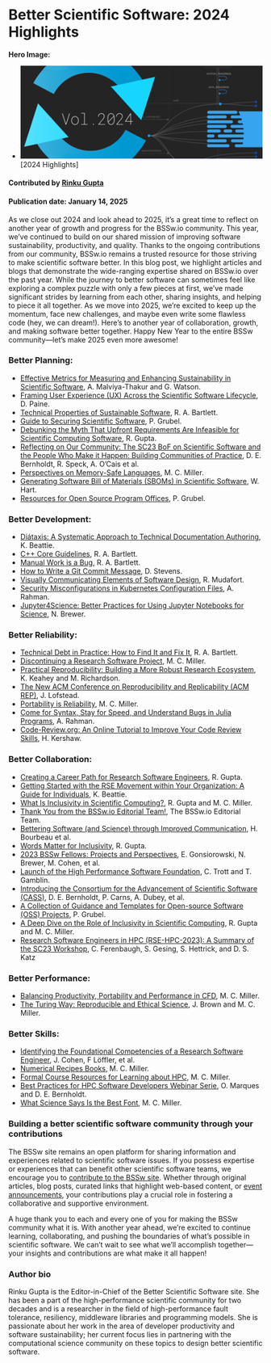 # Better Scientific Software: 2024 Highlights

**Hero Image:**
- <img src="../../images/Blog_2501_YIR.png" />[2024 Highlights]

#### Contributed by [Rinku Gupta](https://github.com/rinkug "Rinku Gupta GitHub Profile")

#### Publication date: January 14, 2025

As we close out 2024 and look ahead to 2025, it’s a great time to reflect on another year of growth and progress for the BSSw.io community. 
This year, we’ve continued to build on our shared mission of improving software sustainability, productivity, and quality. 
Thanks to the ongoing contributions from our community, BSSw.io remains a trusted resource for those striving to make scientific software better.
In this blog post, we highlight articles and blogs that demonstrate the wide-ranging expertise shared on BSSw.io over the past year.
While the journey to better software can sometimes feel like exploring a complex puzzle with only a few pieces at first, we’ve made significant strides by learning from each other, sharing insights, and helping to piece it all together. 
As we move into 2025, we’re excited to keep up the momentum, face new challenges, and maybe even write some flawless code (hey, we can dream!).
Here’s to another year of collaboration, growth, and making software better together. Happy New Year to the entire BSSw community—let’s make 2025 even more awesome!

### Better Planning:
* [Effective Metrics for Measuring and Enhancing Sustainability in Scientific Software](https://bssw.io/blog_posts/effective-metrics-for-measuring-and-enhancing-sustainability-in-scientific-software), A. Malviya-Thakur and G. Watson.
* [Framing User Experience (UX) Across the Scientific Software Lifecycle](https://bssw.io/blog_posts/framing-user-experience-ux-across-the-scientific-software-lifecycle), D. Paine.
* [Technical Properties of Sustainable Software](https://bssw.io/blog_posts/technical-properties-of-sustainable-software), R. A. Bartlett.
* [Guide to Securing Scientific Software](https://bssw.io/items/guide-to-securing-scientific-software), P. Grubel.
* [Debunking the Myth That Upfront Requirements Are Infeasible for Scientific Computing Software](https://bssw.io/items/debunking-the-myth-that-upfront-requirements-are-infeasible-for-scientific-computing-software), R. Gupta.
* [Reflecting on Our Community: The SC23 BoF on Scientific Software and the People Who Make it Happen: Building Communities of Practice](https://bssw.io/blog_posts/reflecting-on-our-community-the-sc23-bof-on-scientific-software-and-the-people-who-make-it-happen-building-communities-of-practice), D. E. Bernholdt, R. Speck, A. O’Cais et al.
* [Perspectives on Memory-Safe Languages](https://bssw.io/items/perspectives-on-memory-safe-languages), M. C. Miller.
* [Generating Software Bill of Materials (SBOMs) in Scientific Software](https://bssw.io/blog_posts/generating-software-bill-of-materials-sboms-in-scientific-software), W. Hart.
* [Resources for Open Source Program Offices](https://bssw.io/items/resources-for-open-source-program-offices), P. Grubel.
  
### Better Development:
* [Diátaxis: A Systematic Approach to Technical Documentation Authoring](https://bssw.io/items/diataxis-a-systematic-approach-to-technical-documentation-authoring), K. Beattie.
* [C++ Core Guidelines](https://bssw.io/items/c-core-guidelines), R. A. Bartlett.
* [Manual Work is a Bug](https://bssw.io/items/manual-work-is-a-bug), R. A. Bartlett.
* [How to Write a Git Commit Message](https://bssw.io/items/how-to-write-a-git-commit-message), D. Stevens.
* [Visually Communicating Elements of Software Design](https://bssw.io/blog_posts/visually-communicating-elements-of-software-design), R. Mudafort.
* [Security Misconfigurations in Kubernetes Configuration Files](https://bssw.io/blog_posts/security-misconfigurations-in-kubernetes-configuration-files), A. Rahman.
* [Jupyter4Science: Better Practices for Using Jupyter Notebooks for Science](https://bssw.io/items/jupyter4science-better-practices-for-using-jupyter-notebooks-for-science), N. Brewer.

### Better Reliability:
* [Technical Debt in Practice: How to Find It and Fix It](https://bssw.io/items/technical-debt-in-practice-how-to-find-it-and-fix-it), R. A. Bartlett.
* [Discontinuing a Research Software Project](https://bssw.io/blog_posts/discontinuing-a-research-software-project), M. C. Miller.
* [Practical Reproducibility: Building a More Robust Research Ecosystem](https://bssw.io/blog_posts/practical-reproducibility-building-a-more-robust-research-ecosystem), K. Keahey and M. Richardson.
* [The New ACM Conference on Reproducibility and Replicability (ACM REP)](https://bssw.io/blog_posts/the-new-acm-conference-on-reproducibility-and-replicability-acm-rep), J. Lofstead. 
* [Portability is Reliability](https://bssw.io/items/portability-is-reliability), M. C. Miller.
* [Come for Syntax, Stay for Speed, and Understand Bugs in Julia Programs](https://bssw.io/blog_posts/come-for-syntax-stay-for-speed-and-understand-bugs-in-julia-programs), A. Rahman.
* [Code-Review.org: An Online Tutorial to Improve Your Code Review Skills](https://bssw.io/blog_posts/code-review-org-an-online-tutorial-to-improve-your-code-review-skills), H. Kershaw.

### Better Collaboration:
* [Creating a Career Path for Research Software Engineers](https://bssw.io/items/creating-a-career-path-for-research-software-engineers), R. Gupta.
* [Getting Started with the RSE Movement within Your Organization: A Guide for Individuals](https://bssw.io/items/getting-started-with-the-rse-movement-within-your-organization-a-guide-for-individuals), K. Beattie.
* [What Is Inclusivity in Scientific Computing?](https://bssw.io/items/what-is-inclusivity-in-scientific-computing), R. Gupta and M. C. Miller.
* [Thank You from the BSSw.io Editorial Team!](https://bssw.io/blog_posts/thank-you-from-the-bssw-io-editorial-team), The BSSw.io Editorial Team.
* [Bettering Software (and Science) through Improved Communication](https://bssw.io/blog_posts/bettering-software-and-science-through-improved-communication), H. Bourbeau et al.
* [Words Matter for Inclusivity](https://bssw.io/items/words-matter-for-inclusivity), R. Gupta.
* [2023 BSSw Fellows: Projects and Perspectives](https://bssw.io/blog_posts/2023-bssw-fellows-projects-and-perspectives), E. Gonsiorowski, N. Brewer, M. Cohen, et al.
* [Launch of the High Performance Software Foundation](https://bssw.io/blog_posts/launch-of-the-high-performance-software-foundation), C. Trott and T. Gamblin.
* [Introducing the Consortium for the Advancement of Scientific Software (CASS)](https://bssw.io/blog_posts/introducing-the-consortium-for-the-advancement-of-scientific-software-cass), D. E. Bernholdt, P. Carns, A. Dubey, et al.
* [A Collection of Guidance and Templates for Open-source Software (OSS) Projects](https://bssw.io/items/a-collection-of-guidance-and-templates-for-open-source-software-oss-projects), P. Grubel.
* [A Deep Dive on the Role of Inclusivity in Scientific Computing](https://bssw.io/blog_posts/a-deep-dive-on-the-role-of-inclusivity-in-scientific-computing), R. Gupta and M. C. Miller.
* [Research Software Engineers in HPC (RSE-HPC-2023): A Summary of the SC23 Workshop](https://bssw.io/blog_posts/research-software-engineers-in-hpc-rse-hpc-2023-a-summary-of-the-sc23-workshop), C. Ferenbaugh, S. Gesing, S. Hettrick, and D. S. Katz

### Better Performance:
* [Balancing Productivity, Portability and Performance in CFD](https://bssw.io/items/balancing-productivity-portability-and-performance-in-cfd), M. C. Miller. 
* [The Turing Way: Reproducible and Ethical Science](https://bssw.io/items/the-turing-way-reproducible-and-ethical-science), J. Brown and M. C. Miller.

### Better Skills:
* [Identifying the Foundational Competencies of a Research Software Engineer](https://bssw.io/blog_posts/identifying-the-foundational-competencies-of-a-research-software-engineer), J. Cohen, F Löffler, et al.
* [Numerical Recipes Books](https://bssw.io/items/numerical-recipes-books), M. C. Miller.
* [Formal Course Resources for Learning about HPC](https://bssw.io/items/formal-course-resources-for-learning-about-hpc), M. C. Miller.
* [Best Practices for HPC Software Developers Webinar Serie](https://bssw.io/items/best-practices-for-hpc-software-developers-webinar-series), O. Marques and D. E. Bernholdt.
* [What Science Says Is the Best Font](https://bssw.io/items/what-science-says-is-the-best-font), M. C. Miller.
  
### Building a better scientific software community through your contributions

The BSSw site remains an open platform for sharing information and experiences related to scientific software issues. If you possess expertise or experiences that can benefit other scientific software teams, we encourage you to [contribute to the BSSw site](https://bssw.io/pages/what-to-contribute-content-for-better-scientific-software). Whether through original articles, blog posts, curated links that highlight web-based content, or [event announcements](https://bssw.io/events), your contributions play a crucial role in fostering a collaborative and supportive environment.

A huge thank you to each and every one of you for making the BSSw community what it is. 
With another year ahead, we’re excited to continue learning, collaborating, and pushing the boundaries of what’s possible in scientific software. 
We can’t wait to see what we’ll accomplish together—your insights and contributions are what make it all happen!


### Author bio
Rinku Gupta is the Editor-in-Chief of the Better Scientific Software site. She has been a part of the high-performance scientific community for two decades and is a researcher in the field of high-performance fault tolerance, resiliency, middleware libraries and programming models. She is passionate about her work in the area of developer productivity and software sustainability; her current focus lies in partnering with the computational science community on these topics to design better scientific software.

<!---
Publish: yes
Track: community
Pinned: no
RSS Update: 2025-01-14
Topics: projects and organizations
--->
